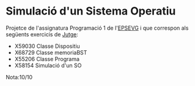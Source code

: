 # Simulació d'un Sistema Operatiu
Projetce de l'assignatura Programació 1 de l'[EPSEVG](https://epsevg.upc.edu/ca/estudis/grau-en-enginyeria-informatica) i que correspon als següents exercicis de [Jutge](https://jutge.org/):
- X59030 Classe Dispositiu
- X68729 Classe memoriaBST
- X55206 Classe Programa
- X58154 Simulació d'un SO

Nota:10/10

